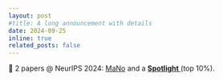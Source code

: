 ```yaml
---
layout: post
#title: A long announcement with details
date: 2024-09-25
inline: true
related_posts: false
---
```


🥳 2 papers @ NeurIPS 2024: <a href="https://arxiv.org/pdf/2405.18979">MaNo</a> and a <a href="https://arxiv.org/pdf/2406.10327">**Spotlight** </a> (top 10%).
